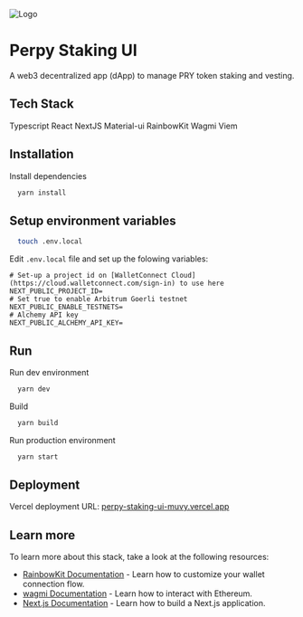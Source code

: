 ![Logo](https://s2.coinmarketcap.com/static/img/coins/64x64/23933.png)

# Perpy Staking UI

A web3 decentralized app (dApp) to manage PRY token staking and vesting.

## Tech Stack

Typescript
React
NextJS
Material-ui
RainbowKit
Wagmi
Viem

## Installation

Install dependencies

```bash
  yarn install
```

## Setup environment variables

```bash
  touch .env.local
```

Edit `.env.local` file and set up the folowing variables:

```
# Set-up a project id on [WalletConnect Cloud](https://cloud.walletconnect.com/sign-in) to use here
NEXT_PUBLIC_PROJECT_ID=
# Set true to enable Arbitrum Goerli testnet
NEXT_PUBLIC_ENABLE_TESTNETS=
# Alchemy API key
NEXT_PUBLIC_ALCHEMY_API_KEY=
```

## Run

Run dev environment

```bash
  yarn dev
```

Build

```bash
  yarn build
```

Run production environment

```bash
  yarn start
```

## Deployment

Vercel deployment URL: [perpy-staking-ui-muvy.vercel.app](https://perpy-staking-ui-muvy.vercel.app/)

## Learn more

To learn more about this stack, take a look at the following resources:

- [RainbowKit Documentation](https://rainbowkit.com) - Learn how to customize your wallet connection flow.
- [wagmi Documentation](https://wagmi.sh) - Learn how to interact with Ethereum.
- [Next.js Documentation](https://nextjs.org/docs) - Learn how to build a Next.js application.
